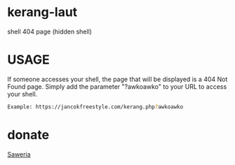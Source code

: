 # kerang-laut
shell 404 page (hidden shell)

# USAGE
If someone accesses your shell, the page that will be displayed is a 404 Not Found page. Simply add the parameter "?awkoawko" to your URL to access your shell. <br>
```bash
Example: https://jancokfreestyle.com/kerang.php?awkoawko
```
# donate
[Saweria](https://saweria.co/sonofescobar1337) <br>
